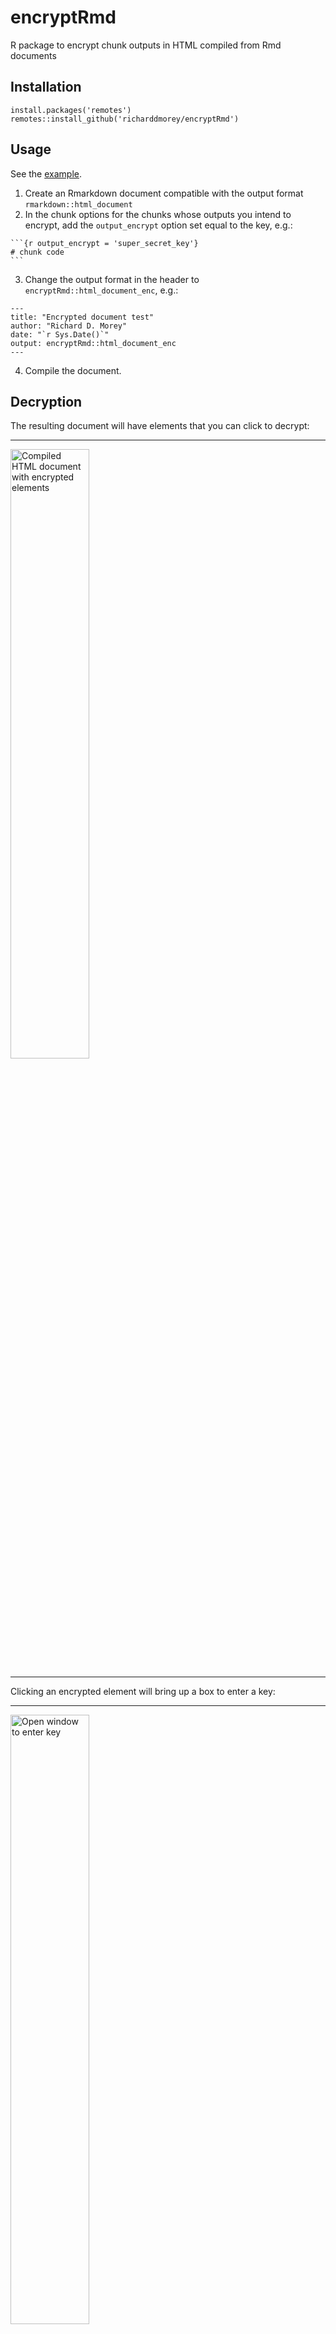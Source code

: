 # encryptRmd
R package to encrypt chunk outputs in HTML compiled from Rmd documents

## Installation

```
install.packages('remotes')
remotes::install_github('richarddmorey/encryptRmd')
```

## Usage

See the [example](https://github.com/richarddmorey/encryptRmd/blob/main/inst/examples/rmd_template.Rmd).

1. Create an Rmarkdown document compatible with the output format `rmarkdown::html_document`
2. In the chunk options for the chunks whose outputs you intend to encrypt, add the `output_encrypt` option set equal to the key, e.g.:

````
```{r output_encrypt = 'super_secret_key'}
# chunk code
```
````

3. Change the output format in the header to `encryptRmd::html_document_enc`, e.g.:

```
---
title: "Encrypted document test"
author: "Richard D. Morey"
date: "`r Sys.Date()`"
output: encryptRmd::html_document_enc
---
```

4. Compile the document.

## Decryption

The resulting document will have elements that you can click to decrypt:

---
<img alt="Compiled HTML document with encrypted elements" src="https://github.com/richarddmorey/encryptRmd/assets/1284826/6dc05cae-3b8e-4ff3-bc21-a5871844fd4b" style="width:50%;">

---

Clicking an encrypted element will bring up a box to enter a key:

---
<img alt="Open window to enter key" src="https://github.com/richarddmorey/encryptRmd/assets/1284826/510a4980-b081-43f7-a2e5-633150d6b456" style="width:50%;">

---

When you enter a key, all elements encrypted with that key will be decrypted and displayed.

---
<img alt="Page showing the first element decrypted" src="https://github.com/richarddmorey/encryptRmd/assets/1284826/8b04675c-119f-4bde-9452-8f3e0d29d632" style="width:50%;">

---

## Advanced usage

Will only encrypt elements that are handled by the `output` and `plot` [knitr hooks](https://bookdown.org/yihui/rmarkdown-cookbook/output-hooks.html). If you'd like to encrypt arbitrary content, you can use an `results='asis'` chunk and call the encryption function `encryptRmd::encrypt_content_html`.

If you'd like to use javascript to modify or apply rendering functions to the content after decryption, you can add a listener in the page for the event 'decrypted':

```
window.addEventListener('decrypted', function(e){
  const el = e.target;
  /* do stuff with el */
});
```

For an example, see the function that renders markdown and MathJax in [`inst/includes/encrypted_chunk.js`](https://github.com/richarddmorey/encryptRmd/blob/main/inst/includes/js/encrypted_chunk.js).

### Quarto

It is possible to use this package with quarto html documents, if you include the right chunks that inject the dependencies and explicitly set the knitr output hooks. An example can be found in the [examples directory](https://github.com/richarddmorey/encryptRmd/blob/main/inst/examples/quarto_template.qmd).
